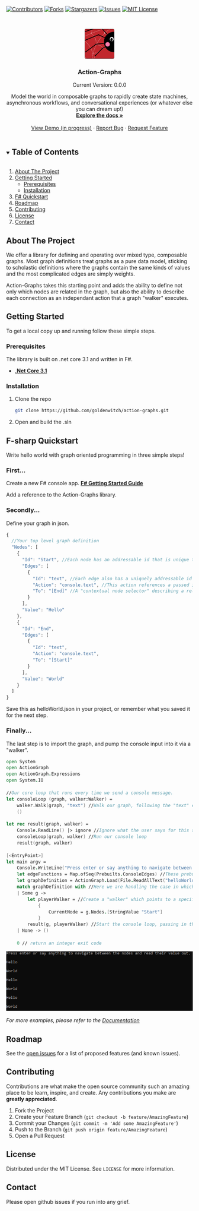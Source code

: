 <!-- PROJECT SHIELDS -->
<!--
*** I'm using markdown "reference style" links for readability.
*** Reference links are enclosed in brackets [ ] instead of parentheses ( ).
*** See the bottom of this document for the declaration of the reference variables
*** for contributors-url, forks-url, etc. This is an optional, concise syntax you may use.
*** https://www.markdownguide.org/basic-syntax/#reference-style-links
-->
[![Contributors][contributors-shield]][contributors-url]
[![Forks][forks-shield]][forks-url]
[![Stargazers][stars-shield]][stars-url]
[![Issues][issues-shield]][issues-url]
[![MIT License][license-shield]][license-url]



<!-- PROJECT LOGO -->
<br />
<p align="center">
  <a href="https://github.com/goldenwitch/action-graphs">
    <img src="images/Icon.png" alt="Logo" width="80" height="80">
  </a>

  <h3 align="center">Action-Graphs</h3>
  <p align="center">Current Version: 0.0.0</p>

  <p align="center">
    Model the world in composable graphs to rapidly create state machines, asynchronous workflows, and conversational experiences (or whatever else you can dream up!)
    <br />
    <a href="https://github.com/goldenwitch/action-graphs/blob/main/reference.md"><strong>Explore the docs »</strong></a>
    <br />
    <br />
    <a href="https://github.com/goldenwitch/action-graphs">View Demo (in progress)</a>
    ·
    <a href="https://github.com/goldenwitch/action-graphs/issues">Report Bug</a>
    ·
    <a href="https://github.com/goldenwitch/action-graphs/issues">Request Feature</a>
  </p>
</p>



<!-- TABLE OF CONTENTS -->
<details open="open">
  <summary><h2 style="display: inline-block">Table of Contents</h2></summary>
  <ol>
    <li>
      <a href="#about-the-project">About The Project</a>
    </li>
    <li>
      <a href="#getting-started">Getting Started</a>
      <ul>
        <li><a href="#prerequisites">Prerequisites</a></li>
        <li><a href="#installation">Installation</a></li>
      </ul>
    </li>
    <li><a href="#f-sharp-quickstart">F# Quickstart</a></li>
    <li><a href="#roadmap">Roadmap</a></li>
    <li><a href="#contributing">Contributing</a></li>
    <li><a href="#license">License</a></li>
    <li><a href="#contact">Contact</a></li>
  </ol>
</details>



<!-- ABOUT THE PROJECT -->
## About The Project

We offer a library for defining and operating over mixed type, composable graphs. Most graph definitions treat graphs as a pure data model, sticking to scholastic definitions where the graphs contain the same kinds of values and the most complicated edges are simply weights.

Action-Graphs takes this starting point and adds the ability to define not only which nodes are related in the graph, but also the ability to describe each connection as an independant action that a graph "walker" executes.

<!-- GETTING STARTED -->
## Getting Started

To get a local copy up and running follow these simple steps.

### Prerequisites

The library is built on .net core 3.1 and written in F#.
* <a href="https://dotnet.microsoft.com/download"><strong>.Net Core 3.1</strong></a>

### Installation

1. Clone the repo
   ```sh
   git clone https://github.com/goldenwitch/action-graphs.git
   ```
2. Open and build the .sln

<!-- USAGE EXAMPLES -->
## F-sharp Quickstart

Write hello world with graph oriented programming in three simple steps!

### First...
Create a new F# console app. 
<a href="https://docs.microsoft.com/en-us/dotnet/fsharp/get-started/get-started-visual-studio"><strong>F# Getting Started Guide</strong></a>

Add a reference to the Action-Graphs library.

### Secondly...
Define your graph in json.
```javascript
{
  //Your top level graph definition
  "Nodes": [
    {
      "Id": "Start", //Each node has an addressable id that is unique to the graph that defines it (in this case the top level definition)
      "Edges": [
        {
          "Id": "text", //Each edge also has a uniquely addressable id that is unique to the node it is on
          "Action": "console.text", //This action references a passed in function that should run when this edge is walked. This one is from the prebuilt console actions and just emits the value of the node to console.
          "To": "[End]" //A "contextual node selector" describing a relationship between this node and a destination
        }
      ],
      "Value": "Hello"
    },
    {
      "Id": "End",
      "Edges": [
        {
          "Id": "text",
          "Action": "console.text",
          "To": "[Start]"
        }
      ],
      "Value": "World"
    }
  ]
}
```

Save this as helloWorld.json in your project, or remember what you saved it for the next step.

### Finally...

The last step is to import the graph, and pump the console input into it via a "walker".

```fsharp
open System
open ActionGraph
open ActionGraph.Expressions
open System.IO

//Our core loop that runs every time we send a console message.
let consoleLoop (graph, walker:Walker) =
    walker.Walk(graph, "text") //Walk our graph, following the "text" edge each time
    ()

let rec result(graph, walker) =
    Console.ReadLine() |> ignore //Ignore what the user says for this sample
    consoleLoop(graph, walker) //Run our console loop
    result(graph, walker)

[<EntryPoint>]
let main argv =
    Console.WriteLine("Press enter or say anything to navigate between the nodes and read their value out.")
    let edgeFunctions = Map.ofSeq(Prebuilts.ConsoleEdges) //These prebuilt edges include ways to output to console.
    let graphDefinition = ActionGraph.Load(File.ReadAllText("helloWorld.json"), edgeFunctions) //Load our JSON as a graph, and enable the specific edge functions
    match graphDefinition with //Here we are handling the case in which we don't succeed at loading our graph
    | Some g ->
        let playerWalker = //Create a "walker" which points to a specific place in the graph and follows the edges between nodes.
            {
                CurrentNode = g.Nodes.[StringValue "Start"]
            }
        result(g, playerWalker) //Start the console loop, passing in the walker to go walk the graph
    | None -> ()

    0 // return an integer exit code
```

<img src="images/QuickstartConsoleScreeny.png" alt="Console log screenshot">

_For more examples, please refer to the [Documentation](https://github.com/goldenwitch/action-graphs/blob/main/reference.md)_



<!-- ROADMAP -->
## Roadmap

See the [open issues](https://github.com/goldenwitch/action-graphs/issues) for a list of proposed features (and known issues).



<!-- CONTRIBUTING -->
## Contributing

Contributions are what make the open source community such an amazing place to be learn, inspire, and create. Any contributions you make are **greatly appreciated**.

1. Fork the Project
2. Create your Feature Branch (`git checkout -b feature/AmazingFeature`)
3. Commit your Changes (`git commit -m 'Add some AmazingFeature'`)
4. Push to the Branch (`git push origin feature/AmazingFeature`)
5. Open a Pull Request



<!-- LICENSE -->
## License

Distributed under the MIT License. See `LICENSE` for more information.



<!-- CONTACT -->
## Contact

Please open github issues if you run into any grief.

<!-- MARKDOWN LINKS & IMAGES -->
<!-- https://www.markdownguide.org/basic-syntax/#reference-style-links -->
[contributors-shield]: https://img.shields.io/github/contributors/goldenwitch/action-graphs.svg?style=for-the-badge
[contributors-url]: https://github.com/goldenwitch/action-graphs/graphs/contributors
[forks-shield]: https://img.shields.io/github/forks/goldenwitch/action-graphs.svg?style=for-the-badge
[forks-url]: https://github.com/goldenwitch/action-graphs/network/members
[stars-shield]: https://img.shields.io/github/stars/goldenwitch/action-graphs.svg?style=for-the-badge
[stars-url]: https://github.com/goldenwitch/action-graphs/stargazers
[issues-shield]: https://img.shields.io/github/issues/goldenwitch/action-graphs.svg?style=for-the-badge
[issues-url]: https://github.com/goldenwitch/action-graphs/issues
[license-shield]: https://img.shields.io/github/license/goldenwitch/action-graphs.svg?style=for-the-badge
[license-url]: https://github.com/goldenwitch/action-graphs/blob/main/LICENSE.txt
[reference-url]: https://github.com/goldenwitch/action-graphs/blob/main/reference.md
